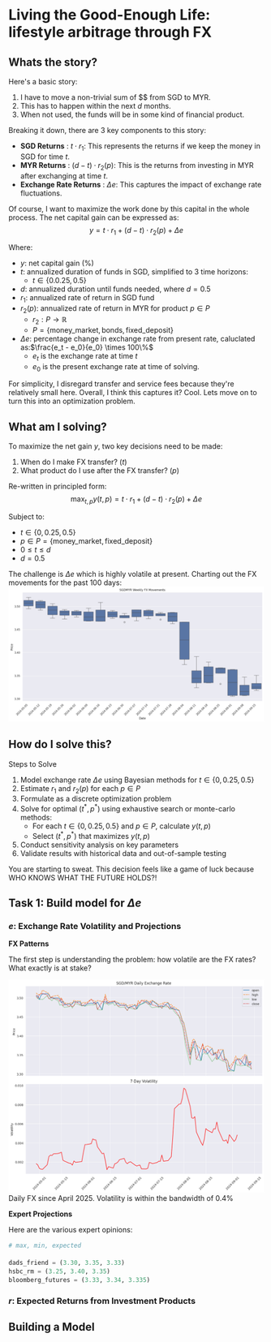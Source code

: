 # Living the Good-Enough Life: lifestyle arbitrage through FX

## Whats the story?
Here's a basic story:

1. I have to move a non-trivial sum of $$ from SGD to MYR. 
2. This has to happen within the next $d$ months. 
3. When not used, the funds will be in some kind of financial product.

Breaking it down, there are 3 key components to this story:
- **SGD  Returns** : $t \cdot r_1$: This represents the returns if we keep the money in SGD for time $t$.
- **MYR Returns** : $(d-t) \cdot r_2(p)$: This is the returns from investing in MYR after exchanging at time $t$.
- **Exchange Rate Returns** : $\Delta e$: This captures the impact of exchange rate fluctuations.

Of course, I want to maximize the work done by this capital in the whole process. The net capital gain can be expressed as:
$$
y = t \cdot r_1 + (d-t) \cdot r_2(p) + \Delta e
$$

Where:
- $y$: net capital gain (%)
- $t$: annualized duration of funds in SGD, simplified to 3 time horizons:
  - $t \in \{0. 0.25, 0.5\}$
- $d$: annualized duration until funds needed, where $d=0.5$
- $r_1$: annualized rate of return in SGD fund
- $r_2(p)$: annualized rate of return in MYR for product $p \in P$
  - $r_2: P \to \mathbb{R}$
  - $P = \{\text{money\_market}, \text{bonds}, \text{fixed\_deposit}\}$
- $\Delta e$: percentage change in exchange rate from present rate, caluclated as:$\frac{e_t - e_0}{e_0} \times 100\%$
  - $e_t$ is the exchange rate at time $t$
  - $e_0$ is the present exchange rate at time of solving. 

For simplicity, I disregard transfer and service fees because they're relatively small here. 
Overall, I think this captures it? Cool. Lets move on to turn this into an optimization problem.

## What am I solving?

To maximize the net gain $y$, two key decisions need to be made:
1. When do I make FX transfer? ($t$)
2. What product do I use after the FX transfer? ($p$)

Re-written in principled form:
$$
\max_{t,p} y(t,p) = t \cdot r_1 + (d-t) \cdot r_2(p) + \Delta e
$$

Subject to:
- $t \in \{0, 0.25, 0.5\}$
- $p \in P = \{\text{money\_market}, \text{fixed\_deposit}\}$
- $0 \leq t \leq d$
- $d = 0.5$

The challenge is $\Delta e$ which is highly volatile at present. 
Charting out the FX movements for the past 100 days: 
![FX Weekly](./assets/plot_historic_fx_weeklywhisker.png)

## How do I solve this? 

Steps to Solve
1. Model exchange rate $\Delta e$ using Bayesian methods for $t \in \{0, 0.25, 0.5\}$
2. Estimate $r_1$ and $r_2(p)$ for each $p \in P$
3. Formulate as a discrete optimization problem
4. Solve for optimal $(t^*, p^*)$ using exhaustive search or monte-carlo methods:
   - For each $t \in \{0, 0.25, 0.5\}$ and $p \in P$, calculate $y(t,p)$
   - Select $(t^*, p^*)$ that maximizes $y(t,p)$
5. Conduct sensitivity analysis on key parameters
6. Validate results with historical data and out-of-sample testing

You are starting to sweat. This decision feels like a game of luck because WHO KNOWS WHAT THE FUTURE HOLDS?! 

## Task 1: Build model for $\Delta e$

### $e$: Exchange Rate Volatility and Projections 

**FX Patterns**

The first step is understanding the problem: how volatile are the FX rates? What exactly is at stake? 

![FX Daily](./assets/plot_historic_daily_fx.png)
Daily FX since April 2025. 
Volatility is within the bandwidth of 0.4%


**Expert Projections**

Here are the various expert opinions:

```python
# max, min, expected

dads_friend = (3.30, 3.35, 3.33)
hsbc_rm = (3.25, 3.40, 3.35)
bloomberg_futures = (3.33, 3.34, 3.335)

```

### $r$: Expected Returns from Investment Products

## Building a Model
